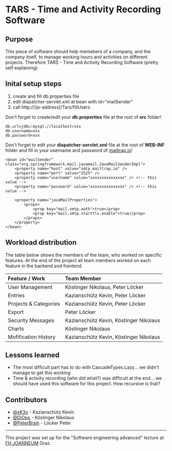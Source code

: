 # TARS - Time and Activity Recording Software

## Purpose
This piece of software should help memebers of a company, and the company itself, to manage working hours and activities on different projects. Therefore TARS - Time and Activity Recording Software (pretty self explaining).

## Inital setup steps
1. create and fill db.properties file
2. edit dispatcher-servlet.xml at bean with id="mailSender"
3. call http://[ip-address]/Tars/fillUsers

Don't forget to create/edit your **db.properties** file at the root of **src** folder!
```
db.url=jdbc:mysql://localhost/xxx
db.username=xxx
db.password=xxx
```

Don't forget to edit your **dispatcher-servlet.xml** file at the root of **WEB-INF** folder and fill in your username and password of [mailtrap.io](https://mailtrap.io/)!
```
<bean id="mailSender" class="org.springframework.mail.javamail.JavaMailSenderImpl">
    <property name="host" value="smtp.mailtrap.io" />
    <property name="port" value="2525" />
    <property name="username" value="xxxxxxxxxxxxxxx" /> <!-- this value -->
    <property name="password" value="xxxxxxxxxxxxxxx" /> <!-- this value -->

    <property name="javaMailProperties">
        <props>
            <prop key="mail.smtp.auth">true</prop>
            <prop key="mail.smtp.starttls.enable">true</prop>
        </props>
    </property>
</bean>
```

## Workload distribution
The table below shows the members of the team, who worked on specific features. At the end of the project all team members worked on each feature in the backend and frontend.

| Feature / Work        | Team Member                            |
| :-------------------- | :------------------------------------- |
| User Management       | Köstinger Nikolaus, Peter Löcker       |
| Entries               | Kazianschütz Kevin, Peter Löcker       |
| Projects & Categories | Kazianschütz Kevin, Peter Löcker       |
| Export                | Peter Löcker                           |
| Security Messages     | Kazianschütz Kevin, Köstinger Nikolaus |
| Charts                | Köstinger Nikolaus                     |
| Mofification History  | Kazianschütz Kevin, Köstinger Nikolaus |

## Lessons learned
* The most difficult part has to do with CascadeTypes.Lazy... we didn't manage to get this working
* Time & activity recording (who did what?) was difficult at the end... we should have used this software for this project. How recursive is that?

## Contributors
* [@xK3v](https://github.com/xK3v) - Kazianschütz Kevin
* [@DiOps](https://github.com/DiOps) - Köstinger Nikolaus
* [@PeterBrain](https://github.com/PeterBrain) - Löcker Peter

---
This project was set up for the "Software engineering advanced" lecture at [FH JOANNEUM](https://www.fh-joanneum.at/) Graz.
